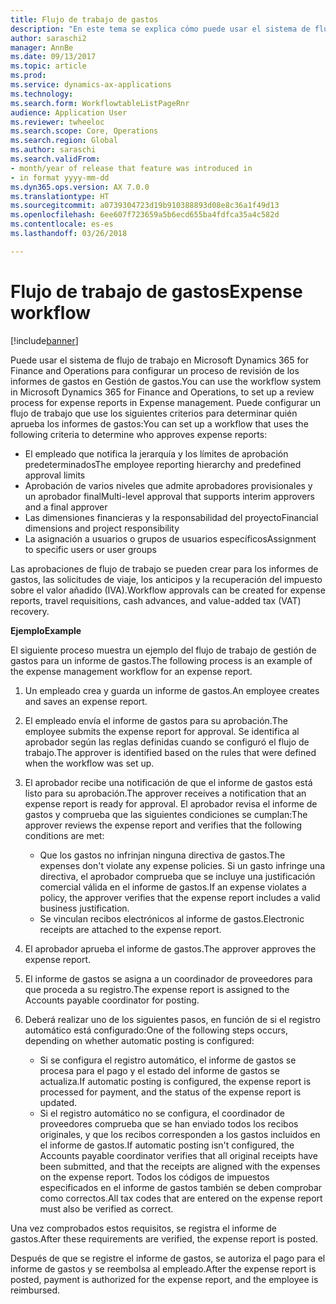 ```yaml
---
title: Flujo de trabajo de gastos
description: "En este tema se explica cómo puede usar el sistema de flujo de trabajo en Microsoft Dynamics 365 for Finance and Operations para configurar un proceso de revisión de los informes de gastos en Gestión de gastos."
author: saraschi2
manager: AnnBe
ms.date: 09/13/2017
ms.topic: article
ms.prod: 
ms.service: dynamics-ax-applications
ms.technology: 
ms.search.form: WorkflowtableListPageRnr
audience: Application User
ms.reviewer: twheeloc
ms.search.scope: Core, Operations
ms.search.region: Global
ms.author: saraschi
ms.search.validFrom:
- month/year of release that feature was introduced in
- in format yyyy-mm-dd
ms.dyn365.ops.version: AX 7.0.0
ms.translationtype: HT
ms.sourcegitcommit: a0739304723d19b910388893d08e8c36a1f49d13
ms.openlocfilehash: 6ee607f723659a5b6ecd655ba4fdfca35a4c582d
ms.contentlocale: es-es
ms.lasthandoff: 03/26/2018

---
```


# <a name="expense-workflow"></a><span data-ttu-id="73088-103">Flujo de trabajo de gastos</span><span class="sxs-lookup"><span data-stu-id="73088-103">Expense workflow</span></span>

[!include[banner](../includes/banner.md)]

<span data-ttu-id="73088-104">Puede usar el sistema de flujo de trabajo en Microsoft Dynamics 365 for Finance and Operations para configurar un proceso de revisión de los informes de gastos en Gestión de gastos.</span><span class="sxs-lookup"><span data-stu-id="73088-104">You can use the workflow system in Microsoft Dynamics 365 for Finance and Operations, to set up a review process for expense reports in Expense management.</span></span> <span data-ttu-id="73088-105">Puede configurar un flujo de trabajo que use los siguientes criterios para determinar quién aprueba los informes de gastos:</span><span class="sxs-lookup"><span data-stu-id="73088-105">You can set up a workflow that uses the following criteria to determine who approves expense reports:</span></span>

- <span data-ttu-id="73088-106">El empleado que notifica la jerarquía y los límites de aprobación predeterminados</span><span class="sxs-lookup"><span data-stu-id="73088-106">The employee reporting hierarchy and predefined approval limits</span></span>
- <span data-ttu-id="73088-107">Aprobación de varios niveles que admite aprobadores provisionales y un aprobador final</span><span class="sxs-lookup"><span data-stu-id="73088-107">Multi-level approval that supports interim approvers and a final approver</span></span>
- <span data-ttu-id="73088-108">Las dimensiones financieras y la responsabilidad del proyecto</span><span class="sxs-lookup"><span data-stu-id="73088-108">Financial dimensions and project responsibility</span></span>
- <span data-ttu-id="73088-109">La asignación a usuarios o grupos de usuarios específicos</span><span class="sxs-lookup"><span data-stu-id="73088-109">Assignment to specific users or user groups</span></span>

<span data-ttu-id="73088-110">Las aprobaciones de flujo de trabajo se pueden crear para los informes de gastos, las solicitudes de viaje, los anticipos y la recuperación del impuesto sobre el valor añadido (IVA).</span><span class="sxs-lookup"><span data-stu-id="73088-110">Workflow approvals can be created for expense reports, travel requisitions, cash advances, and value-added tax (VAT) recovery.</span></span>

<span data-ttu-id="73088-111">**Ejemplo**</span><span class="sxs-lookup"><span data-stu-id="73088-111">**Example**</span></span>

<span data-ttu-id="73088-112">El siguiente proceso muestra un ejemplo del flujo de trabajo de gestión de gastos para un informe de gastos.</span><span class="sxs-lookup"><span data-stu-id="73088-112">The following process is an example of the expense management workflow for an expense report.</span></span>

1. <span data-ttu-id="73088-113">Un empleado crea y guarda un informe de gastos.</span><span class="sxs-lookup"><span data-stu-id="73088-113">An employee creates and saves an expense report.</span></span>
2. <span data-ttu-id="73088-114">El empleado envía el informe de gastos para su aprobación.</span><span class="sxs-lookup"><span data-stu-id="73088-114">The employee submits the expense report for approval.</span></span> <span data-ttu-id="73088-115">Se identifica al aprobador según las reglas definidas cuando se configuró el flujo de trabajo.</span><span class="sxs-lookup"><span data-stu-id="73088-115">The approver is identified based on the rules that were defined when the workflow was set up.</span></span>
3. <span data-ttu-id="73088-116">El aprobador recibe una notificación de que el informe de gastos está listo para su aprobación.</span><span class="sxs-lookup"><span data-stu-id="73088-116">The approver receives a notification that an expense report is ready for approval.</span></span> <span data-ttu-id="73088-117">El aprobador revisa el informe de gastos y comprueba que las siguientes condiciones se cumplan:</span><span class="sxs-lookup"><span data-stu-id="73088-117">The approver reviews the expense report and verifies that the following conditions are met:</span></span>

    - <span data-ttu-id="73088-118">Que los gastos no infrinjan ninguna directiva de gastos.</span><span class="sxs-lookup"><span data-stu-id="73088-118">The expenses don't violate any expense policies.</span></span> <span data-ttu-id="73088-119">Si un gasto infringe una directiva, el aprobador comprueba que se incluye una justificación comercial válida en el informe de gastos.</span><span class="sxs-lookup"><span data-stu-id="73088-119">If an expense violates a policy, the approver verifies that the expense report includes a valid business justification.</span></span>
    - <span data-ttu-id="73088-120">Se vinculan recibos electrónicos al informe de gastos.</span><span class="sxs-lookup"><span data-stu-id="73088-120">Electronic receipts are attached to the expense report.</span></span>

4. <span data-ttu-id="73088-121">El aprobador aprueba el informe de gastos.</span><span class="sxs-lookup"><span data-stu-id="73088-121">The approver approves the expense report.</span></span>
5. <span data-ttu-id="73088-122">El informe de gastos se asigna a un coordinador de proveedores para que proceda a su registro.</span><span class="sxs-lookup"><span data-stu-id="73088-122">The expense report is assigned to the Accounts payable coordinator for posting.</span></span>
6. <span data-ttu-id="73088-123">Deberá realizar uno de los siguientes pasos, en función de si el registro automático está configurado:</span><span class="sxs-lookup"><span data-stu-id="73088-123">One of the following steps occurs, depending on whether automatic posting is configured:</span></span>

    - <span data-ttu-id="73088-124">Si se configura el registro automático, el informe de gastos se procesa para el pago y el estado del informe de gastos se actualiza.</span><span class="sxs-lookup"><span data-stu-id="73088-124">If automatic posting is configured, the expense report is processed for payment, and the status of the expense report is updated.</span></span>
    - <span data-ttu-id="73088-125">Si el registro automático no se configura, el coordinador de proveedores comprueba que se han enviado todos los recibos originales, y que los recibos corresponden a los gastos incluidos en el informe de gastos.</span><span class="sxs-lookup"><span data-stu-id="73088-125">If automatic posting isn't configured, the Accounts payable coordinator verifies that all original receipts have been submitted, and that the receipts are aligned with the expenses on the expense report.</span></span> <span data-ttu-id="73088-126">Todos los códigos de impuestos especificados en el informe de gastos también se deben comprobar como correctos.</span><span class="sxs-lookup"><span data-stu-id="73088-126">All tax codes that are entered on the expense report must also be verified as correct.</span></span>

<span data-ttu-id="73088-127">Una vez comprobados estos requisitos, se registra el informe de gastos.</span><span class="sxs-lookup"><span data-stu-id="73088-127">After these requirements are verified, the expense report is posted.</span></span>

<span data-ttu-id="73088-128">Después de que se registre el informe de gastos, se autoriza el pago para el informe de gastos y se reembolsa al empleado.</span><span class="sxs-lookup"><span data-stu-id="73088-128">After the expense report is posted, payment is authorized for the expense report, and the employee is reimbursed.</span></span>


